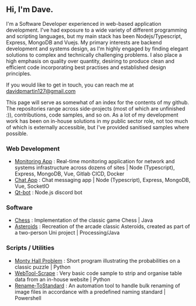 ## Hi, I'm Dave.

I'm a Software Developer experienced in web-based application development. I've had exposure to a wide variety of different programming and scripting languages, but my main stack has been Nodejs/Typescript, Express, MongoDB and Vuejs. My primary interests are backend development and systems design, as I'm highly engaged by finding elegant solutions to complex and technically challenging problems. I also place a high emphasis on quality over quantity, desiring to produce clean and efficient code incorporating best practises and established design principles.

If you would like to get in touch, you can reach me at davidpmartin127@gmail.com

This page will serve as somewhat of an index for the contents of my github. The repositories range across side-projects (most of which are unfinished :)), contributions, code samples, and so on. As a lot of my development work has been on in-house solutions in my public sector role, not too much of which is externally accessible, but I've provided sanitised samples where possible.


### Web Development
* [Monitoring App](https://github.com/davidpmartin/sitemonitoring) : Real-time monitoring application for network and systems infrastructure across dozens of sites | Node (Typescript), Express, MongoDB, Vue, Gitlab CICD, Docker
* [Chat App](https://github.com/davidpmartin/chat-app) : Chat messaging app | Node (Typescript), Express, MongoDB, Vue, SocketIO
* [Qt-bot](https://github.com/davidpmartin/qt-bot) : Node.js discord bot

### Software
* [Chess](https://github.com/davidpmartin/chess) : Implementation of the classic game Chess | Java
* [Asteroids](https://github.com/davidpmartin/asteroids) : Recreation of the arcade classic Asteroids, created as part of a two-person Uni project | Processing/Java

### Scripts / Utilities
* [Monty Hall Problem](https://github.com/davidpmartin/monty-hall-problem) : Short program illustrating the probabilities on a classic puzzle | Python
* [WebTool-Scrape](https://github.com/davidpmartin/webtool-scrape) : Very basic code sample to strip and organise table data from an in-house website | Python
* [Rename-ToStandard](https://github.com/davidpmartin/rename-to-standard) : An automation tool to handle bulk renaming of image files in accordance with a predefined naming standard | Powershell

